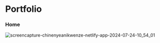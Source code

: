 # Portfolio

### Home
![screencapture-chinenyeanikwenze-netlify-app-2024-07-24-10_54_01](https://github.com/user-attachments/assets/b4e7e013-7237-4390-b88d-92b71cc223ff)
